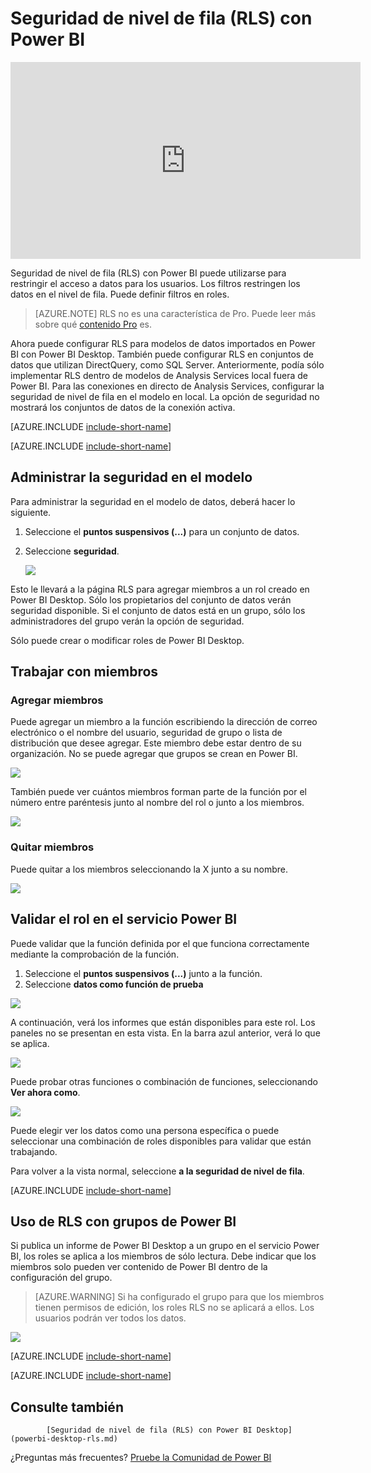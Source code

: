 <properties
pageTitle="Seguridad de nivel de fila (RLS) con Power BI"
description="Cómo configurar la seguridad de nivel de fila de los conjuntos de datos importados y DirectQuery, dentro del servicio Power BI."
services="powerbi"
documentationCenter=""
authors="guyinacube"
manager="mblythe"
backup=""
editor=""
tags=""
qualityFocus="no"
qualityDate=""/>

<tags
ms.service="powerbi"
ms.devlang="NA"
ms.topic="article"
ms.tgt_pltfrm="na"
ms.workload="powerbi"
ms.date="10/18/2016"
ms.author="asaxton"/>
# <a name="row-level-security-(rls)-with-power-bi"></a>Seguridad de nivel de fila (RLS) con Power BI

<iframe width="560" height="315" src="https://www.youtube.com/embed/67fK0GoVQ80?showinfo=0" frameborder="0" allowfullscreen></iframe>

Seguridad de nivel de fila (RLS) con Power BI puede utilizarse para restringir el acceso a datos para los usuarios. Los filtros restringen los datos en el nivel de fila. Puede definir filtros en roles.

> [AZURE.NOTE] RLS no es una característica de Pro. Puede leer más sobre qué [contenido Pro](powerbi-power-bi-pro-content-what-is-it.md) es.

Ahora puede configurar RLS para modelos de datos importados en Power BI con Power BI Desktop. También puede configurar RLS en conjuntos de datos que utilizan DirectQuery, como SQL Server. Anteriormente, podía sólo implementar RLS dentro de modelos de Analysis Services local fuera de Power BI. Para las conexiones en directo de Analysis Services, configurar la seguridad de nivel de fila en el modelo en local. La opción de seguridad no mostrará los conjuntos de datos de la conexión activa.

[AZURE.INCLUDE [include-short-name](../includes/rls-desktop-define-roles.md)]

[AZURE.INCLUDE [include-short-name](../includes/rls-desktop-view-as-roles.md)]

## <a name="manage-security-on-your-model"></a>Administrar la seguridad en el modelo

Para administrar la seguridad en el modelo de datos, deberá hacer lo siguiente.

1.  Seleccione el **puntos suspensivos (...)** para un conjunto de datos.
2.  Seleccione **seguridad**.

    ![](media/powerbi-admin-rls/rls-security.png)
 
Esto le llevará a la página RLS para agregar miembros a un rol creado en Power BI Desktop. Sólo los propietarios del conjunto de datos verán seguridad disponible. Si el conjunto de datos está en un grupo, sólo los administradores del grupo verán la opción de seguridad. 

Sólo puede crear o modificar roles de Power BI Desktop.

## <a name="working-with-members"></a>Trabajar con miembros

### <a name="add-members"></a>Agregar miembros

Puede agregar un miembro a la función escribiendo la dirección de correo electrónico o el nombre del usuario, seguridad de grupo o lista de distribución que desee agregar. Este miembro debe estar dentro de su organización. No se puede agregar que grupos se crean en Power BI.

![](media/powerbi-admin-rls/rls-add-member.png)
 
También puede ver cuántos miembros forman parte de la función por el número entre paréntesis junto al nombre del rol o junto a los miembros.

![](media/powerbi-admin-rls/rls-member-count.png)
 
### <a name="remove-members"></a>Quitar miembros

Puede quitar a los miembros seleccionando la X junto a su nombre. 
 
![](media/powerbi-admin-rls/rls-remove-member.png)

## <a name="validating-the-role-within-the-power-bi-service"></a>Validar el rol en el servicio Power BI

Puede validar que la función definida por el que funciona correctamente mediante la comprobación de la función. 

1. Seleccione el **puntos suspensivos (...)** junto a la función.
2. Seleccione **datos como función de prueba**

![](media/powerbi-admin-rls/rls-test-role.png)

A continuación, verá los informes que están disponibles para este rol. Los paneles no se presentan en esta vista. En la barra azul anterior, verá lo que se aplica.

![](media/powerbi-admin-rls/rls-test-role2.png)

Puede probar otras funciones o combinación de funciones, seleccionando **Ver ahora como**.

![](media/powerbi-admin-rls/rls-test-role3.png)

Puede elegir ver los datos como una persona específica o puede seleccionar una combinación de roles disponibles para validar que están trabajando. 

Para volver a la vista normal, seleccione **a la seguridad de nivel de fila**.

[AZURE.INCLUDE [include-short-name](../includes/rls-usernames.md)]

## <a name="using-rls-with-groups-in-power-bi"></a>Uso de RLS con grupos de Power BI

Si publica un informe de Power BI Desktop a un grupo en el servicio Power BI, los roles se aplica a los miembros de sólo lectura. Debe indicar que los miembros solo pueden ver contenido de Power BI dentro de la configuración del grupo.

> [AZURE.WARNING] Si ha configurado el grupo para que los miembros tienen permisos de edición, los roles RLS no se aplicará a ellos. Los usuarios podrán ver todos los datos.

![](media/powerbi-admin-rls/rls-group-settings.png)

[AZURE.INCLUDE [include-short-name](../includes/rls-limitations.md)]

[AZURE.INCLUDE [include-short-name](../includes/rls-faq.md)]

## <a name="see-also"></a>Consulte también


            [Seguridad de nivel de fila (RLS) con Power BI Desktop](powerbi-desktop-rls.md)  
¿Preguntas más frecuentes? 
            [Pruebe la Comunidad de Power BI](http://community.powerbi.com/)